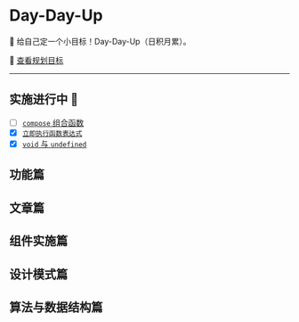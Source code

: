 # Day-Day-Up

💪 给自己定一个小目标！Day-Day-Up（日积月累）。

🎯 [查看规划目标](./list.md)

---

## 实施进行中 🚧

- [ ] [`compose` 组合函数](./Article/compose.md)
- [x] [`立即执行函数表达式`](./Article/immediately-invoked-function-expression.md)
- [x] [`void` 与 `undefined`](./Article/void-and-undefined.md)

## 功能篇

## 文章篇

## 组件实施篇

## 设计模式篇

## 算法与数据结构篇
